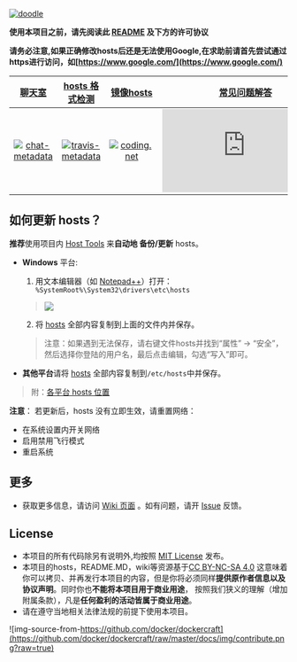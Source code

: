 [![doodle]][doodle-story]

[doodle]: https://i.imgur.com/Vui3K9P.jpg "undefined"
[doodle-story]: http://baike.baidu.com/link?url=Hoj02JsYhwUYVDaSaHSDazhfYjoqBmlzE_-K279sL3jQ3b7JQPVQi1wWX_s7tn5Vi0MuLX9oazEqpUbAGiIijiXHN1EmSXv-BMoh99MPD3a

**使用本项目之前，请先阅读此 [README](README.md) 及下方的许可协议**

**请务必注意,如果正确修改hosts后还是无法使用Google,在求助前请首先尝试通过https进行访问，如[https://www.google.com/](https://www.google.com/)**

|       [聊天室][chat-room]       |    [hosts 格式检测][travis-status]    |  [镜像hosts][mirror_of_hosts]  |  [常见问题解答][faq]  |
| :----------------------------: | :-----------------------------------: |  :---------------------------: |  :-----------------: |
|  [![chat-metadata]][chat-room] |  [![travis-metadata]][travis-status]  |   [![coding.net]][coding-link]  |  [![faq_icon]][faq] | 

[chat-metadata]: https://badges.gitter.im/racaljk/hosts.svg "Join the chat at https://gitter.im/racaljk/hosts"
[chat-room]: https://gitter.im/racaljk/hosts?utm_source=badge&utm_medium=badge&utm_campaign=pr-badge&utm_content=badge "Gitter chat room"
[travis-metadata]: https://travis-ci.org/racaljk/hosts.svg "Travis CI Metadata"
[travis-status]: https://travis-ci.org/racaljk/hosts "Travis CI Status"
[coding.net]: https://i.imgur.com/JDpN8Bd.png
[coding-link]: https://coding.net/u/scaffrey/p/hosts/git "Coding"
[mirror_of_hosts]: https://coding.net/u/scaffrey/p/hosts/git/raw/master/hosts
[faq_icon]: http://www.easyicon.net/api/resizeApi.php?id=1190784&size=64
[faq]: https://github.com/racaljk/hosts/wiki/%E5%B8%B8%E8%A7%81%E9%97%AE%E9%A2%98%E8%A7%A3%E7%AD%94

## 如何更新 hosts？
**推荐**使用项目内 [Host Tools](tools) 来**自动地 备份/更新** hosts。

* **Windows** 平台:
   1. 用文本编辑器（如 [Notepad++](https://notepad-plus-plus.org/)）打开：`
  %SystemRoot%\System32\drivers\etc\hosts`
  > ![](https://i.imgur.com/BwW2cft.jpg)

   2. 将 [hosts][github-hosts] 全部内容复制到上面的文件内并保存。
   > 注意：如果遇到无法保存，请右键文件hosts并找到“属性” -> “安全”，然后选择你登陆的用户名，最后点击编辑，勾选“写入”即可。

* **其他平台**请将 [hosts][github-hosts] 全部内容复制到`/etc/hosts`中并保存。
> 附：[各平台 hosts 位置](http://www.wikiwand.com/zh/Hosts%E6%96%87%E4%BB%B6#/.E6.96.87.E4.BB.B6.E4.BD.8D.E7.BD.AE.E5.8F.8A.E9.BB.98.E8.AE.A4.E5.86.85.E5.AE.B9)

**注意**： 若更新后，hosts 没有立即生效，请重置网络：

   - 在系统设置内开关网络
   - 启用禁用飞行模式
   - 重启系统

## 更多
- 获取更多信息，请访问 [Wiki 页面](https://github.com/racaljk/hosts/wiki) 。如有问题，请开 [Issue](https://github.com/racaljk/hosts/issues) 反馈。


## License
- 本项目的所有代码除另有说明外,均按照 [MIT License](LICENSE) 发布。
- 本项目的hosts，README.MD，wiki等资源基于[CC BY-NC-SA 4.0](https://creativecommons.org/licenses/by-nc-sa/4.0/)
这意味着你可以拷贝、并再发行本项目的内容，但是你将必须同样**提供原作者信息以及协议声明**。同时你也**不能将本项目用于商业用途**，
按照我们狭义的理解（增加附属条款），凡是**任何盈利的活动皆属于商业用途**。
- 请在遵守当地相关法律法规的前提下使用本项目。

![img-source-from-https://github.com/docker/dockercraft](https://github.com/docker/dockercraft/raw/master/docs/img/contribute.png?raw=true)

[github-hosts]: https://raw.githubusercontent.com/racaljk/hosts/master/hosts "hosts on Github"
